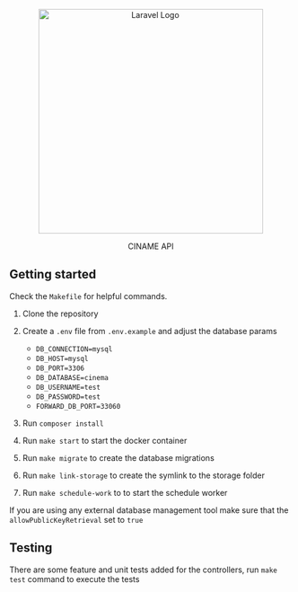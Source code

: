 
<p  align="center"><a  href="https://laravel.com"  target="_blank"><img  src="https://raw.githubusercontent.com/laravel/art/master/logo-lockup/5%20SVG/2%20CMYK/1%20Full%20Color/laravel-logolockup-cmyk-red.svg"  width="400"  alt="Laravel Logo"></a></p>

<p align="center">CINAME API</p>

  
  

##  Getting started

  Check the `Makefile` for helpful commands.

1. Clone the repository

2. Create a `.env` file from `.env.example` and adjust the database params 
	-  `DB_CONNECTION=mysql`
	-  `DB_HOST=mysql`
	-  `DB_PORT=3306`
	-  `DB_DATABASE=cinema`
	-  `DB_USERNAME=test`
	-  `DB_PASSWORD=test`
	-  `FORWARD_DB_PORT=33060`
3. Run `composer install`
4. Run `make start` to start the docker container 
5. Run `make migrate` to create the database migrations
6. Run `make link-storage` to create the symlink to the storage folder
7. Run `make schedule-work` to to start the schedule worker 

If you are using any external database management tool make sure that the `allowPublicKeyRetrieval` set to `true`

## Testing
There are some feature and unit tests added for the controllers, run `make test` command to execute the tests

